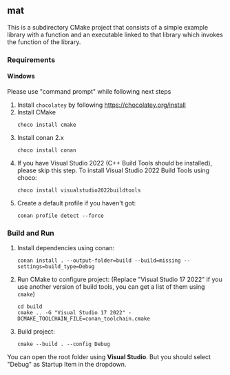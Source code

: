## mat
This is a subdirectory CMake project that consists of a simple example library with a function and an executable linked to that library which invokes the function of the library.

### Requirements
#### Windows
Please use "command prompt" while following next steps
1. Install `chocolatey` by following https://chocolatey.org/install
1. Install CMake 
   ```
   choco install cmake
   ```
1. Install conan 2.x 
   ```
   choco install conan
   ```
1. If you have Visual Studio 2022 (C++ Build Tools should be installed), please skip this step. To install Visual Studio 2022 Build  Tools using choco:
   ```
   choco install visualstudio2022buildtools
   ```
1. Create a default profile if you haven't got:
   ```
   conan profile detect --force
   ```

### Build and Run

1. Install dependencies using conan:
   ```
   conan install . --output-folder=build --build=missing --settings=build_type=Debug
   ```
1. Run CMake to configure project: (Replace "Visual Studio 17 2022" if you use another version of build tools, you can get a list of them using ```cmake```)
   ```
   cd build
   cmake .. -G "Visual Studio 17 2022" -DCMAKE_TOOLCHAIN_FILE=conan_toolchain.cmake
   ```
1. Build project:
   ```
   cmake --build . --config Debug
   ```

You can open the root folder using **Visual Studio**. But you should select "Debug" as Startup Item in the dropdown.